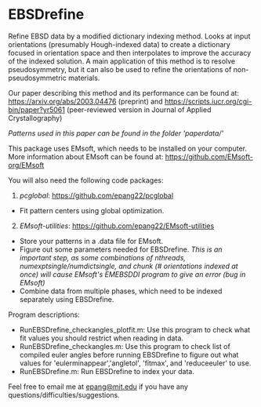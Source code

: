 # EBSDrefine
Refine EBSD data by a modified dictionary indexing method. Looks at input orientations (presumably Hough-indexed data) to create a dictionary focused in orientation space and then interpolates to improve the accuracy of the indexed solution. A main application of this method is to resolve pseudosymmetry, but it can also be used to refine the orientations of non-pseudosymmetric materials.

Our paper describing this method and its performance can be found at: https://arxiv.org/abs/2003.04476 (preprint) and https://scripts.iucr.org/cgi-bin/paper?yr5061 (peer-reviewed version in Journal of Applied Crystallography)

*Patterns used in this paper can be found in the folder 'paperdata/'*

This package uses EMsoft, which needs to be installed on your computer. More information about EMsoft can be found at: https://github.com/EMsoft-org/EMsoft

You will also need the following code packages:
1. *pcglobal*: https://github.com/epang22/pcglobal
  * Fit pattern centers using global optimization. 
2. *EMsoft-utilities*: https://github.com/epang22/EMsoft-utilities
  * Store your patterns in a .data file for EMsoft.
  * Figure out some parameters needed for EBSDrefine. *This is an important step, as some combinations of nthreads, numexptsingle/numdictsingle, and chunk (# orientations indexed at once) will cause EMsoft's EMEBSDDI program to give an error (bug in EMsoft)*
  * Combine data from multiple phases, which need to be indexed separately using EBSDrefine.

Program descriptions:
- RunEBSDrefine_checkangles_plotfit.m: Use this program to check what fit values you should restrict when reading in data.
- RunEBSDrefine_checkangles.m: Use this program to check list of compiled euler angles before running EBSDrefine to figure out what values for 'eulerminappear','angletol', 'fitmax', and 'reduceeuler' to use.
- RunEBSDrefine.m: Run EBSDrefine to index your data.

Feel free to email me at epang@mit.edu if you have any questions/difficulties/suggestions.
